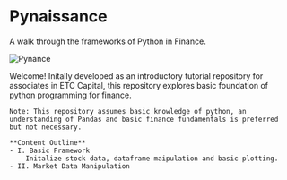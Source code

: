 # Pynaissance
A walk through the frameworks of Python in Finance.

![Pynance](https://udemycoursedownloader.net/wp-content/uploads/wpdm-cache/1212032_b7e8-900x0.jpg)

Welcome! Initally developed as an introductory tutorial repository for associates in ETC Capital, this repository explores basic foundation of python programming for finance. 

    Note: This repository assumes basic knowledge of python, an understanding of Pandas and basic finance fundamentals is preferred but not necessary.
    
    **Content Outline**
    - I. Basic Framework
        Initalize stock data, dataframe maipulation and basic plotting. 
    - II. Market Data Manipulation
    
